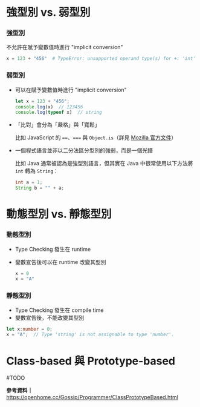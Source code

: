 # 強型別 vs. 弱型別

### 強型別

不允許在賦予變數值時進行 "implicit conversion"

```Python
x = 123 + "456"  # TypeError: unsupported operand type(s) for +: 'int' and 'str'
```

### 弱型別

* 可以在賦予變數值時進行 "implicit conversion"

    ```JavaScript
    let x = 123 + "456";
    console.log(x)  // 123456
    console.log(typeof x)  // string
    ```

* 「比對」會分為「嚴格」與「寬鬆」

    比如 JavaScript 的 `==`、`===` 與 `Object.is`（詳見 [Mozilla 官方文件](https://developer.mozilla.org/zh-TW/docs/Web/JavaScript/Equality_comparisons_and_sameness)）

* 一個程式語言並非以二分法區分型別的強弱，而是一個光譜

    比如 Java 通常被認為是強型別語言，但其實在 Java 中很常使用以下方法將 `int` 轉為 `String`：

    ```Java
    int a = 1;
    String b = "" + a;
    ```

# 動態型別 vs. 靜態型別

### 動態型別

*   Type Checking 發生在 runtime
*   變數宣告後可以在 runtime 改變其型別

    ```Python
    x = 0
    x = "A"
    ```

### 靜態型別

*   Type Checking 發生在 compile time
*   變數宣告後，不能改變其型別

```TypeScript
let x:number = 0;
x = "A";  // Type 'string' is not assignable to type 'number'.
```

# Class-based 與 Prototype-based

#TODO

**參考資料｜**<https://openhome.cc/Gossip/Programmer/ClassPrototypeBased.html>
